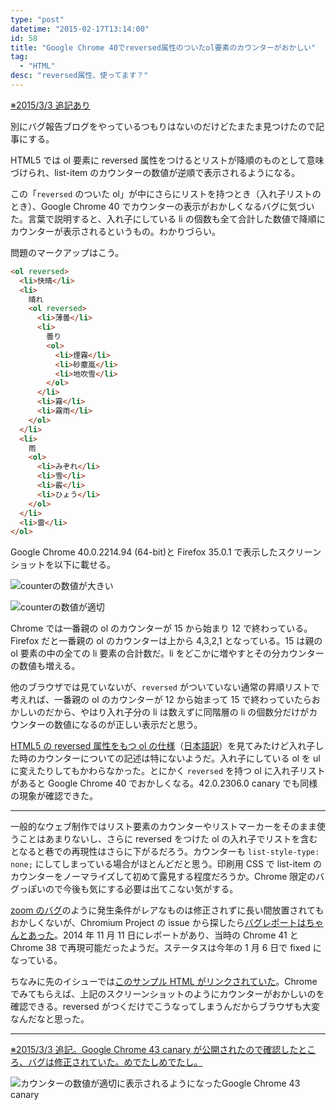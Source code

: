 ```yaml
---
type: "post"
datetime: "2015-02-17T13:14:00"
id: 58
title: "Google Chrome 40でreversed属性のついたol要素のカウンターがおかしい"
tag:
  - "HTML"
desc: "reversed属性、使ってます？"
---
```


<ins datetime="2015-03-03T12:00:00+09:00">※2015/3/3 追記あり</ins>

別にバグ報告ブログをやっているつもりはないのだけどたまたま見つけたので記事にする。

HTML5 では ol 要素に reversed 属性をつけるとリストが降順のものとして意味づけられ、list-item のカウンターの数値が逆順で表示されるようになる。

この「`reversed` のついた ol」が中にさらにリストを持つとき（入れ子リストのとき）、Google Chrome 40 でカウンターの表示がおかしくなるバグに気づいた。言葉で説明すると、入れ子にしている li の個数も全て合計した数値で降順にカウンターが表示されるというもの。わかりづらい。

問題のマークアップはこう。

```html
<ol reversed>
  <li>快晴</li>
  <li>
    晴れ
    <ol reversed>
      <li>薄曇</li>
      <li>
        曇り
        <ol>
          <li>煙霧</li>
          <li>砂塵嵐</li>
          <li>地吹雪</li>
        </ol>
      </li>
      <li>霧</li>
      <li>霧雨</li>
    </ol>
  </li>
  <li>
    雨
    <ol>
      <li>みぞれ</li>
      <li>雪</li>
      <li>霰</li>
      <li>ひょう</li>
    </ol>
  </li>
  <li>雷</li>
</ol>
```

Google Chrome 40.0.2214.94 (64-bit)と Firefox 35.0.1 で表示したスクリーンショットを以下に載せる。

![counterの数値が大きい](/image/reversed-order-list-counter-bug/ss_chrome40.webp)

![counterの数値が適切](/image/reversed-order-list-counter-bug/ss_firefox35.webp)

Chrome では一番親の ol のカウンターが 15 から始まり 12 で終わっている。Firefox だと一番親の ol のカウンターは上から 4,3,2,1 となっている。15 は親の ol 要素の中の全ての li 要素の合計数だ。li をどこかに増やすとその分カウンターの数値も増える。

他のブラウザでは見ていないが、`reversed` がついていない通常の昇順リストで考えれば、一番親の ol のカウンターが 12 から始まって 15 で終わっていたらおかしいのだから、やはり入れ子分の li は数えずに同階層の li の個数分だけがカウンターの数値になるのが正しい表示だと思う。

[HTML5 の reversed 属性をもつ ol の仕様](http://www.w3.org/TR/html5/grouping-content.html#attr-ol-reversed)（[日本語訳](http://momdo.github.io/html5/grouping-content.html#attr-ol-reversed)）を見てみたけど入れ子した時のカウンターについての記述は特にないようだ。入れ子にしている ol を ul に変えたりしてもかわらなかった。とにかく `reversed` を持つ ol に入れ子リストがあると Google Chrome 40 でおかしくなる。42.0.2306.0 canary でも同様の現象が確認できた。

---

一般的なウェブ制作ではリスト要素のカウンターやリストマーカーをそのまま使うことはあまりないし、さらに reversed をつけた ol の入れ子でリストを含むとなると巷での再現性はさらに下がるだろう。カウンターも `list-style-type: none;` にしてしまっている場合がほとんどだと思う。印刷用 CSS で list-item のカウンターをノーマライズして初めて露見する程度だろうか。Chrome 限定のバグっぽいので今後も気にする必要は出てこない気がする。

[zoom のバグ](/archives/50.html)のように発生条件がレアなものは修正されずに長い間放置されてもおかしくないが、Chromium Project の issue から探したら<a href="https://code.google.com/p/chromium/issues/detail?id=432054&amp;can=1&amp;q=reversed&amp;colspec=ID%20Pri%20M%20Week%20ReleaseBlock%20Cr%20Status%20Owner%20Summary%20OS%20Modified">バグレポートはちゃんとあった</a>。2014 年 11 月 11 日にレポートがあり、当時の Chrome 41 と Chrome 38 で再現可能だったようだ。ステータスは今年の 1 月 6 日で fixed になっている。

ちなみに先のイシューでは[このサンプル HTML がリンクされていた](http://jsbin.com/dodicecoha/1/edit?html,output)。Chrome でみてもらえば、上記のスクリーンショットのようにカウンターがおかしいのを確認できる。reversed がつくだけでこうなってしまうんだからブラウザも大変なんだなと思った。

---

<ins datetime="2015-03-03T12:00:00+09:00">※2015/3/3 追記。Google Chrome 43 canary が公開されたので確認したところ、バグは修正されていた。めでたしめでたし。</ins>

![カウンターの数値が適切に表示されるようになったGoogle Chrome 43 canary](/image/reversed-order-list-counter-bug/ss_chrome43.webp)
